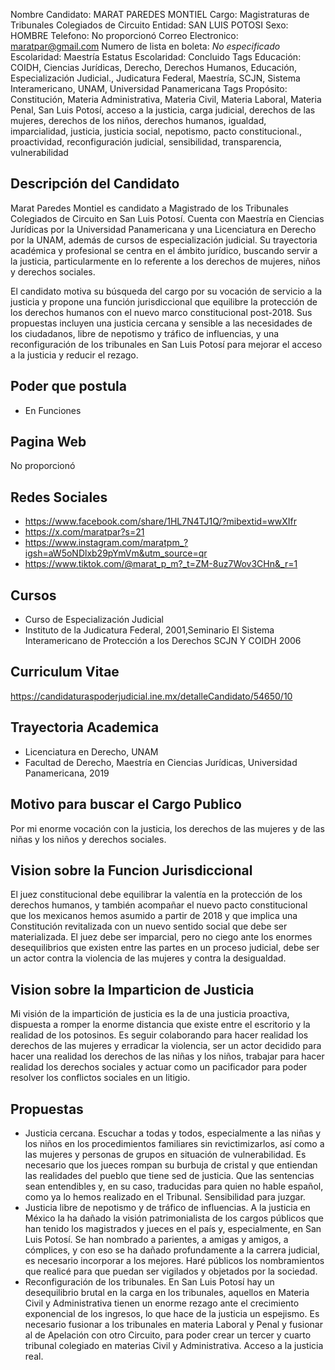 Nombre Candidato: MARAT PAREDES MONTIEL
Cargo: Magistraturas de Tribunales Colegiados de Circuito
Entidad: SAN LUIS POTOSI
Sexo: HOMBRE
Telefono: No proporcionó
Correo Electronico: maratpar@gmail.com
Numero de lista en boleta: *No especificado*
Escolaridad: Maestría
Estatus Escolaridad: Concluido
Tags Educación: COIDH, Ciencias Jurídicas, Derecho, Derechos Humanos, Educación, Especialización Judicial., Judicatura Federal, Maestría, SCJN, Sistema Interamericano, UNAM, Universidad Panamericana
Tags Propósito: Constitución, Materia Administrativa, Materia Civil, Materia Laboral, Materia Penal, San Luis Potosí, acceso a la justicia, carga judicial, derechos de las mujeres, derechos de los niños, derechos humanos, igualdad, imparcialidad, justicia, justicia social, nepotismo, pacto constitucional., proactividad, reconfiguración judicial, sensibilidad, transparencia, vulnerabilidad


## Descripción del Candidato 

Marat Paredes Montiel es candidato a Magistrado de los Tribunales Colegiados de Circuito en San Luis Potosí. Cuenta con Maestría en Ciencias Jurídicas por la Universidad Panamericana y una Licenciatura en Derecho por la UNAM, además de cursos de especialización judicial. Su trayectoria académica y profesional se centra en el ámbito jurídico, buscando servir a la justicia, particularmente en lo referente a los derechos de mujeres, niños y derechos sociales.

El candidato motiva su búsqueda del cargo por su vocación de servicio a la justicia y propone una función jurisdiccional que equilibre la protección de los derechos humanos con el nuevo marco constitucional post-2018. Sus propuestas incluyen una justicia cercana y sensible a las necesidades de los ciudadanos, libre de nepotismo y tráfico de influencias, y una reconfiguración de los tribunales en San Luis Potosí para mejorar el acceso a la justicia y reducir el rezago.


## Poder que postula

- En Funciones


## Pagina Web

No proporcionó


## Redes Sociales

- https://www.facebook.com/share/1HL7N4TJ1Q/?mibextid=wwXIfr
- https://x.com/maratpar?s=21
- https://www.instagram.com/maratpm_?igsh=aW5oNDlxb29pYmVm&utm_source=qr
- https://www.tiktok.com/@marat_p_m?_t=ZM-8uz7Wov3CHn&_r=1


## Cursos

- Curso de Especialización Judicial
- Instituto de la Judicatura Federal, 2001,Seminario El Sistema Interamericano de Protección a los Derechos SCJN Y COIDH 2006


## Curriculum Vitae

https://candidaturaspoderjudicial.ine.mx/detalleCandidato/54650/10


## Trayectoria Academica

- Licenciatura en Derecho, UNAM
- Facultad de Derecho, Maestría en Ciencias Jurídicas, Universidad Panamericana, 2019


## Motivo para buscar el Cargo Publico

Por mi enorme vocación con la justicia, los derechos de las mujeres y de las niñas y los niños y derechos sociales.


## Vision sobre la Funcion Jurisdiccional

El juez constitucional debe equilibrar la valentía en la protección de los derechos humanos, y también acompañar el nuevo pacto constitucional que los mexicanos hemos asumido a partir de 2018 y que implica una Constitución revitalizada con un nuevo sentido social que debe ser materializada. El juez debe ser imparcial, pero no ciego ante los enormes desequilibrios que existen entre las partes en un proceso judicial, debe ser un actor contra la violencia de las mujeres y contra la desigualdad.


## Vision sobre la Imparticion de Justicia

Mi visión de la impartición de justicia es la de una justicia proactiva, dispuesta a romper la enorme distancia que existe entre el escritorio y la realidad de los potosinos. Es seguir colaborando para hacer realidad los derechos de las mujeres y erradicar la violencia, ser un actor decidido para hacer una realidad los derechos de las niñas y los niños, trabajar para hacer realidad los derechos sociales y actuar como un pacificador para poder resolver los conflictos sociales en un litigio.


## Propuestas

- Justicia cercana. Escuchar a todas y todos, especialmente a las niñas y los niños en los procedimientos familiares sin revictimizarlos, así como a las mujeres y personas de grupos en situación de vulnerabilidad. Es necesario que los jueces rompan su burbuja de cristal y que entiendan las realidades del pueblo que tiene sed de justicia. Que las sentencias sean entendibles y, en su caso, traducidas para quien no hable español, como ya lo hemos realizado en el Tribunal. Sensibilidad para juzgar.
- Justicia libre de nepotismo y de tráfico de influencias. A la justicia en México la ha dañado la visión patrimonialista de los cargos públicos que han tenido los magistrados y jueces en el país y, especialmente, en San Luis Potosí. Se han nombrado a parientes, a amigas y amigos, a cómplices, y con eso se ha dañado profundamente a la carrera judicial, es necesario incorporar a los mejores. Haré públicos los nombramientos que realicé para que puedan ser vigilados y objetados por la sociedad.
- Reconfiguración de los tribunales. En San Luis Potosí hay un desequilibrio brutal en la carga en los tribunales, aquellos en Materia Civil y Administrativa tienen un enorme rezago ante el crecimiento exponencial de los ingresos, lo que hace de la justicia un espejismo. Es necesario fusionar a los tribunales en materia Laboral y Penal y fusionar al de Apelación con otro Circuito, para poder crear un tercer y cuarto tribunal colegiado en materias Civil y Administrativa. Acceso a la justicia real.

